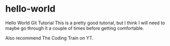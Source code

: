 # hello-world
Hello World Git Tutorial
This is a pretty good tutorial, but I think I will need to maybe go through it a couple of times before getting comfortable. 

Also recommend The Coding Train on YT. 
